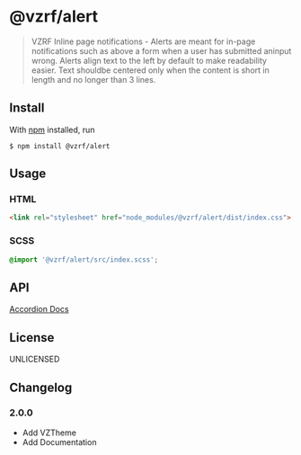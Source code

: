 # @vzrf/alert

> VZRF Inline page notifications - Alerts are meant for in-page notifications such as above a form when a user has submitted aninput wrong. Alerts align text to the left by default to make readability easier. Text shouldbe centered only when the content is short in length and no longer than 3 lines.

## Install

With [npm](https://npmjs.org/) installed, run

```
$ npm install @vzrf/alert
```

## Usage

### HTML
```html
<link rel="stylesheet" href="node_modules/@vzrf/alert/dist/index.css">
```

### SCSS
```scss
@import '@vzrf/alert/src/index.scss';
```

## API
[Accordion Docs](https://vzrf-docs.cfappsawsnpeast.ebiz.verizon.com/ui-elements/alert)

## License
UNLICENSED

## Changelog

### 2.0.0
* Add VZTheme
* Add Documentation
